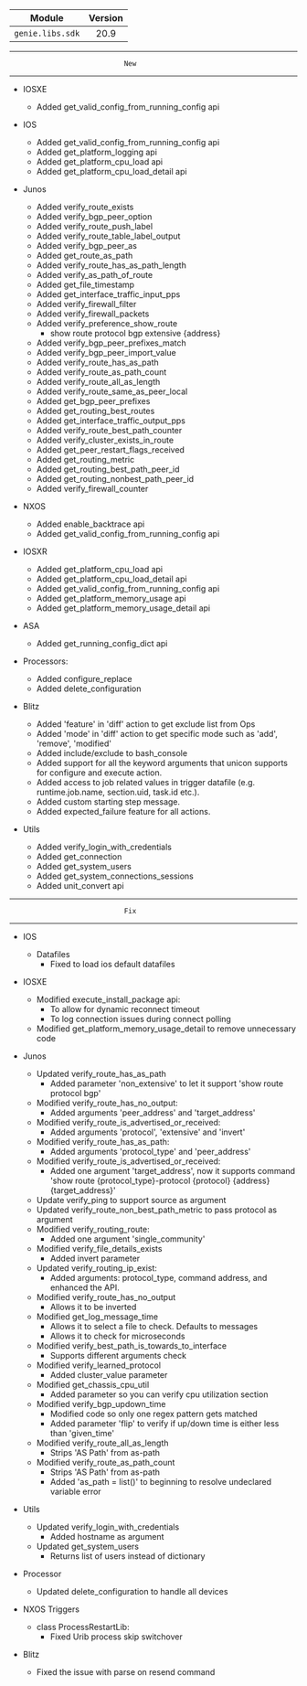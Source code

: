 
| Module                  | Version       |
| ------------------------|:-------------:|
| ``genie.libs.sdk``      |  20.9         |

--------------------------------------------------------------------------------
                                New
--------------------------------------------------------------------------------
* IOSXE
    * Added get_valid_config_from_running_config api

* IOS
    * Added get_valid_config_from_running_config api
    * Added get_platform_logging api
    * Added get_platform_cpu_load api
    * Added get_platform_cpu_load_detail api

* Junos
    * Added verify_route_exists
    * Added verify_bgp_peer_option
    * Added verify_route_push_label
    * Added verify_route_table_label_output
    * Added verify_bgp_peer_as
    * Added get_route_as_path
    * Added verify_route_has_as_path_length
    * Added verify_as_path_of_route
    * Added get_file_timestamp
    * Added get_interface_traffic_input_pps
    * Added verify_firewall_filter
    * Added verify_firewall_packets
    * Added verify_preference_show_route
        * show route protocol bgp extensive {address}
    * Added verify_bgp_peer_prefixes_match
    * Added verify_bgp_peer_import_value
    * Added verify_route_has_as_path
    * Added verify_route_as_path_count
    * Added verify_route_all_as_length
    * Added verify_route_same_as_peer_local
    * Added get_bgp_peer_prefixes
    * Added get_routing_best_routes
    * Added get_interface_traffic_output_pps
    * Added verify_route_best_path_counter
    * Added verify_cluster_exists_in_route
    * Added get_peer_restart_flags_received
    * Added get_routing_metric
    * Added get_routing_best_path_peer_id
    * Added get_routing_nonbest_path_peer_id
    * Added verify_firewall_counter

* NXOS 
    * Added enable_backtrace api
    * Added get_valid_config_from_running_config api

* IOSXR
    * Added get_platform_cpu_load api
    * Added get_platform_cpu_load_detail api
    * Added get_valid_config_from_running_config api
    * Added get_platform_memory_usage api
    * Added get_platform_memory_usage_detail api

* ASA
    * Added get_running_config_dict api

* Processors:
    * Added configure_replace
    * Added delete_configuration

* Blitz
    * Added 'feature' in 'diff' action to get exclude list from Ops
    * Added 'mode' in 'diff' action to get specific mode such as 'add', 'remove', 'modified'
    * Added include/exclude to bash_console
    * Added support for all the keyword arguments that unicon supports for configure and execute action.
    * Added access to job related values in trigger datafile (e.g. runtime.job.name, section.uid, task.id etc.).
    * Added custom starting step message.
    * Added expected_failure feature for all actions.

* Utils
    * Added verify_login_with_credentials
    * Added get_connection
    * Added get_system_users
    * Added get_system_connections_sessions
    * Added unit_convert api


--------------------------------------------------------------------------------
                                Fix
--------------------------------------------------------------------------------
* IOS
    * Datafiles
        * Fixed to load ios default datafiles

* IOSXE
    * Modified execute_install_package api:
        * To allow for dynamic reconnect timeout
        * To log connection issues during connect polling
    * Modified get_platform_memory_usage_detail to remove unnecessary code

* Junos
    * Updated verify_route_has_as_path
        * Added parameter 'non_extensive' to let it support 'show route protocol bgp'
    * Modified verify_route_has_no_output:
        * Added arguments 'peer_address' and 'target_address'
    * Modified verify_route_is_advertised_or_received:
        * Added arguments 'protocol', 'extensive' and 'invert'
    * Modified verify_route_has_as_path:
        * Added arguments 'protocol_type' and 'peer_address'
    * Modified verify_route_is_advertised_or_received:
       * Added one argument 'target_address', now it supports command 'show route {protocol_type}-protocol {protocol} {address} {target_address}'
    * Update verify_ping to support source as argument
    * Updated verify_route_non_best_path_metric to pass protocol as argument
    * Modified verify_routing_route:
        * Added one argument 'single_community'
    * Modified verify_file_details_exists
        * Added invert parameter
    * Updated verify_routing_ip_exist:
        * Added arguments: protocol_type, command address, and enhanced the API.
    * Modified verify_route_has_no_output
        * Allows it to be inverted
    * Modified get_log_message_time
        * Allows it to select a file to check. Defaults to messages
        * Allows it to check for microseconds
    * Modified verify_best_path_is_towards_to_interface
        * Supports different arguments check
    * Modified verify_learned_protocol
        * Added cluster_value parameter
    * Modified get_chassis_cpu_util
        * Added parameter so you can verify cpu utilization section
    * Modified verify_bgp_updown_time
        * Modified code so only one regex pattern gets matched
        * Added parameter 'flip' to verify if up/down time is either less than 'given_time'
    * Modified verify_route_all_as_length
        * Strips 'AS Path' from as-path
    * Modified verify_route_as_path_count
        * Strips 'AS Path' from as-path
        * Added 'as_path = list()' to beginning to resolve undeclared variable error

* Utils
    * Updated verify_login_with_credentials
        * Added hostname as argument
    * Updated get_system_users
        * Returns list of users instead of dictionary

* Processor
    * Updated delete_configuration to handle all devices

* NXOS Triggers
    * class ProcessRestartLib:
        * Fixed Urib process skip switchover

* Blitz
    * Fixed the issue with parse on resend command

